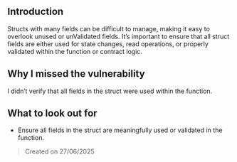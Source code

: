 ## Introduction
Structs with many fields can be difficult to manage, making it easy to overlook unused or unValidated fields. It’s important to ensure that all struct fields are either used for state changes, read operations, or properly validated within the function or contract logic.

## Why I missed the vulnerability
I didn’t verify that all fields in the struct were used within the function.

## What to look out for
- Ensure all fields in the struct are meaningfully used or validated in the function.

> Created on 27/06/2025